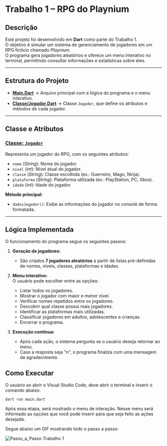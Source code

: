# Trabalho 1 – RPG do Playnium

## Descrição
Este projeto foi desenvolvido em **Dart** como parte do Trabalho 1.  
O objetivo é simular um sistema de gerenciamento de jogadores em um RPG fictício chamado *Playnium*.  
O programa gera jogadores aleatórios e oferece um menu interativo no terminal, permitindo consultar informações e estatísticas sobre eles.

---

## Estrutura do Projeto
- **[Main.Dart](./Main.Dart)** → Arquivo principal com a lógica do programa e o menu interativo.
- **[Classe/Jogador.Dart](./Classe/Jogador.Dart)** → Classe `Jogador`, que define os atributos e métodos de cada jogador.

---

## Classe e Atributos

### [Classe: `Jogador`](./Classe/Jogador.Dart)
Representa um jogador do RPG, com os seguintes atributos:

- `nome` (*String*): Nome do jogador.  
- `nivel` (*int*): Nível atual do jogador.  
- `classe` (*String*): Classe escolhida (ex.: Guerreiro, Mago, Ninja).  
- `plataforma` (*String*): Plataforma utilizada (ex.: PlayStation, PC, Xbox).  
- `idade` (*int*): Idade do jogador.  

**Método principal:**
- `dadosJogador()`: Exibe as informações do jogador no console de forma formatada.

---

## Lógica Implementada
O funcionamento do programa segue os seguintes passos:

1. **Geração de jogadores:**  
   - São criados **7 jogadores aleatórios** a partir de listas pré-definidas de nomes, níveis, classes, plataformas e idades.

2. **Menu interativo:**  
   O usuário pode escolher entre as opções:
   - Listar todos os jogadores.
   - Mostrar o jogador com maior e menor nível.
   - Verificar nomes repetidos entre os jogadores.
   - Descobrir qual classe possui mais jogadores.
   - Identificar as plataformas mais utilizadas.
   - Classificar jogadores em adultos, adolescentes e crianças.
   - Encerrar o programa.

3. **Execução contínua:**  
   - Após cada ação, o sistema pergunta se o usuário deseja retornar ao menu.  
   - Caso a resposta seja "n", o programa finaliza com uma mensagem de agradecimento.

## Como Executar
O usuário ao abrir o Visual Studio Code, deve abrir o terminal e inserir o comando abaixo:

``` dart run main.dart ```

Após essa etapa, será mostrado o menu de interação. Nesse menu será informado as opções que você pode inserir para que seja feito as ações desejada.

Segue abaixo um GIF mostrando todo o passo a passo:

![Passo_a_Passo Trabalho 1](https://github.com/user-attachments/assets/d9ccee21-2873-48e1-b89a-aa7753311151)
